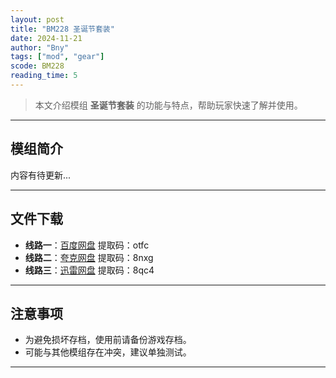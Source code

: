 ```yaml
---
layout: post
title: "BM228 圣诞节套装"
date: 2024-11-21
author: "Bny"
tags: ["mod", "gear"]
scode: BM228
reading_time: 5
---
```


> 本文介绍模组 **圣诞节套装** 的功能与特点，帮助玩家快速了解并使用。

---

## 模组简介

内容有待更新...

---


## 文件下载
- **线路一**：[百度网盘](https://pan.baidu.com/s/1AA26fsD1HiH39dq9zaTbiQ?pwd=otfc)  提取码：otfc  
- **线路二**：[夸克网盘](https://pan.quark.cn/s/0cf4921bcb77?pwd=8nxg)  提取码：8nxg  
- **线路三**：[迅雷网盘](https://pan.xunlei.com/s/VOCCbkSp4jq6gy-RR2L34RtGA1?pwd=8qc4)  提取码：8qc4  

---

## 注意事项
- 为避免损坏存档，使用前请备份游戏存档。
- 可能与其他模组存在冲突，建议单独测试。

---

